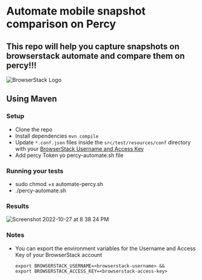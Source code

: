 # Automate mobile snapshot comparison on Percy

## This repo will help you capture snapshots on browserstack automate and compare them on percy!!!

![BrowserStack Logo](https://d98b8t1nnulk5.cloudfront.net/production/images/layout/logo-header.png?1469004780)

## Using Maven

### Setup

* Clone the repo
* Install dependencies `mvn compile`
* Update `*.conf.json` files inside the `src/test/resources/conf` directory with your [BrowserStack Username and Access Key](https://www.browserstack.com/accounts/settings)
* Add percy Token yo percy-automate.sh file

### Running your tests

- sudo chmod +x automate-percy.sh
- ./percy-automate.sh

### Results

![Screenshot 2022-10-27 at 8 38 24 PM](https://user-images.githubusercontent.com/53310042/198327667-f23fee6f-9949-499c-83be-18fc7a051968.png)


### Notes
* You can export the environment variables for the Username and Access Key of your BrowserStack account

  ```
  export BROWSERSTACK_USERNAME=<browserstack-username> &&
  export BROWSERSTACK_ACCESS_KEY=<browserstack-access-key>
  ```

